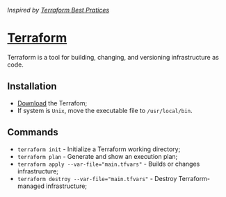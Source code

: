 _Inspired by [Terraform Best Pratices](https://github.com/antonbabenko/terraform-best-practices/tree/master/examples/small-terraform)_

# [Terraform](https://www.terraform.io/)

Terraform is a tool for building, changing, and versioning infrastructure as code.

## Installation

- [Download](https://www.terraform.io/downloads.html) the Terrafom;
- If system is `Unix`, move the executable file to `/usr/local/bin`.

## Commands
- `terraform init` - Initialize a Terraform working directory;
- `terraform plan` - Generate and show an execution plan;
- `terraform apply --var-file="main.tfvars"` - Builds or changes infrastructure;
- `terraform destroy --var-file="main.tfvars"` - Destroy Terraform-managed infrastructure;